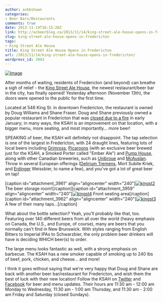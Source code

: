 ```yaml
---
author: acbbshawn
categories:
- Beer Bars/Restaurants
comments: true
date: 2013-11-14T16:15:28Z
link: http://acbeerblog.ca/2013/11/14/king-street-ale-house-opens-in-fredericton/
slug: king-street-ale-house-opens-in-fredericton
tags:
- King Street Ale House
title: King Street Ale House Opens in Fredericton
url: /2013/11/14/king-street-ale-house-opens-in-fredericton/
wordpress_id: 3943
---
```


[![Image](http://acbeerblog.ca/wp-content/uploads/2013/11/kingst1.png?w=650)](http://acbeerblog.ca/wp-content/uploads/2013/11/kingst1.png)

After months of waiting, residents of Fredericton (and beyond) can breathe a sigh of relief - the [King Street Ale House](http://thekingstreetalehouse.ca/), the newest restaurant/beer bar in the city, has finally opened! Yesterday afternoon (November 13th), the doors were opened to the public for the first time.

Located at 546 King St. in downtown Fredericton, the restaurant is owned by Doug Williams and Shane Fraser. Doug and Shane previously owned a popular restaurant in Fredericton that was [closed due to a fire](http://atlanticcanadabeerblog.wordpress.com/2013/01/07/garrison-district-ale-house-in-fredericton-damaged-by-fire/) in early January; in many ways, the KSAH is an improvement on that location, with a bigger menu, more seating, and most importantly... more beer!

SPEAKING of beer, the KSAH will definitely not disappoint. The tap selection is one of the largest in Fredericton, with 24 draught lines, featuring lots of local beers including [Grimross](https://www.facebook.com/pages/Grimross-Brewing-Co/110264115801307), [Picaroons](https://www.facebook.com/picaroons) (with an exclusive beer brewed just for the KSAH, a Smoked Porter called "Ember Ale") and [Pump House](http://beer.pumphousebrewery.ca/), along with other Canadian breweries, such as [Unibroue](http://www.unibroue.com/) and [McAuslan](http://mcauslan.com/en/). Throw in several European offerings ([Delirium Tremens](http://www.delirium.be/), Mort Subite Kriek, and [Erdinger](http://www.erdinger.de/age.php?r=L2VuL2VyZGluZ2VyLXdlaXNzYmllci1jb21wYW55L2JyZXdlcnkuaHRtbA==&l=en) Weissbier, to name a few), and you've got a lot of great beer on tap!

[caption id="attachment_3961" align="aligncenter" width="240"][![kingst2](http://acbeerblog.ca/wp-content/uploads/2013/11/kingst2.jpg?w=300)](http://acbeerblog.ca/wp-content/uploads/2013/11/kingst2.jpg) The beer storage room![/caption][caption id="attachment_3959" align="aligncenter" width="240"][![kingst4](http://acbeerblog.ca/wp-content/uploads/2013/11/kingst4.jpg?w=300)](http://acbeerblog.ca/wp-content/uploads/2013/11/kingst4.jpg) Front seating area[/caption][caption id="attachment_3962" align="aligncenter" width="240"][![kingst3](http://acbeerblog.ca/wp-content/uploads/2013/11/kingst3.jpg?w=300)](http://acbeerblog.ca/wp-content/uploads/2013/11/kingst3.jpg) A few of their many taps...[/caption]

What about the bottle selection? Yeah, you'll probably like that, too. Featuring over 140 different beers from all over the world (heavy emphasis on Canada, the U.S., and Europe, of course), many are beers that you normally can't find in New Brunswick. With styles ranging from English Bitters to Imperial IPAs to Schwarzbier, the only problem beer drinkers will have is deciding WHICH beer(s) to order.

The large menu looks fantastic as well, with a strong emphasis on barbecue. The KSAH has a new smoker capable of smoking up to 240 lbs of beef, pork, chicken, and cheese... and more!

I think it goes without saying that we're very happy that Doug and Shane are back with another beer bar/restaurant for Fredericton, and wish them the best of luck with their new location! Follow the KSAH on [Twitter](https://twitter.com/KingStreetAle) and [Facebook](https://www.facebook.com/kingstreetalehouse) for beer and menu updates. Their hours are 11:30 am - 12:00 am Monday to Wednesday, 11:30 am - 1:00 am Thursday, and 11:30 am - 2:00 am Friday and Saturday (closed Sundays).
